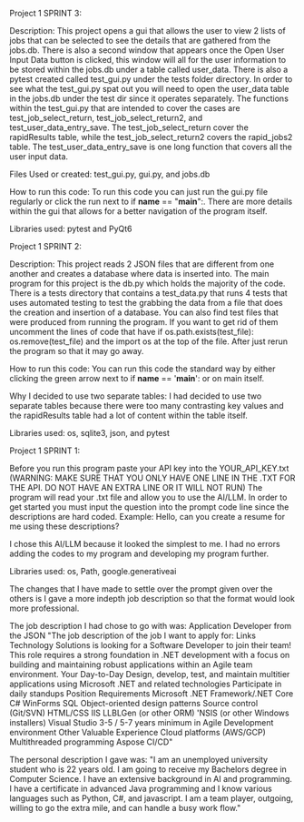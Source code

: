 Project 1 SPRINT 3:

Description:
This project opens a gui that allows the user to view 2 lists of jobs that can be selected to see the details that are
gathered from the jobs.db. There is also a second window that appears once the Open User Input Data button is clicked,
this window will all for the user information to be stored within the jobs.db under a table called user_data. There is
also a pytest created called test_gui.py under the tests folder directory. In order to see what the test_gui.py spat out
you will need to open the user_data table in the jobs.db under the test dir since it operates separately. The functions
within the test_gui.py that are intended to cover the cases are test_job_select_return, test_job_select_return2, and
test_user_data_entry_save. The test_job_select_return cover the rapidResults table, while the test_job_select_return2
covers the rapid_jobs2 table. The test_user_data_entry_save is one long function that covers all the user input data.

Files Used or created:
test_gui.py, gui.py, and jobs.db

How to run this code:
To run this code you can just run the gui.py file regularly or click the run next to if __name__ == "__main__":.
There are more details within the gui that allows for a better navigation of the program itself.

Libraries used: 
pytest and PyQt6


Project 1 SPRINT 2:

Description:
This project reads 2 JSON files that are different from one another and creates a database where data is inserted into.
The main program for this project is the db.py which holds the majority of the code. There is a tests directory that 
contains a test_data.py that runs 4 tests that uses automated testing to test the grabbing the data from a file that
does the creation and insertion of a database. You can also find test files that were produced from running the program.
If you want to get rid of them uncomment the lines of code that have if os.path.exists(test_file): os.remove(test_file) 
and the import os at the top of the file. After just rerun the program so that it may go away.

How to run this code:
You can run this code the standard way by either clicking the green arrow next to if __name__ == '__main__': or on main
itself.

Why I decided to use two separate tables:
I had decided to use two separate tables because there were too many contrasting key values and the rapidResults table
had a lot of content within the table itself.

Libraries used: 
os, sqlite3, json, and pytest


Project 1 SPRINT 1:

Before you run this program paste your API key into the YOUR_API_KEY.txt
(WARNING: MAKE SURE THAT YOU ONLY HAVE ONE LINE IN THE .TXT FOR THE API. DO NOT HAVE AN EXTRA LINE OR IT WILL NOT RUN)
The program will read your .txt file and allow you to use the AI/LLM.
In order to get started you must input the question into the prompt code line since the descriptions are hard coded.
Example: Hello, can you create a resume for me using these descriptions?

I chose this AI/LLM because it looked the simplest to me. I had no errors adding the
codes to my program and developing my program further.

Libraries used: 
os, Path, google.generativeai

The changes that I have made to settle over the prompt given over the others is I gave a more indepth job description
so that the format would look more professional.

The job description I had chose to go with was: Application Developer from the JSON
"The job description of the job I want to apply for:
Links Technology Solutions is looking for a Software Developer to join their team!
This role requires a strong foundation in .NET development with a focus on building
and maintaining robust applications within an Agile team environment.
Your Day-to-Day Design, develop, test,
and maintain multitier applications using Microsoft .NET and related technologies
Participate in daily standups Position Requirements
Microsoft .NET Framework/.NET Core C# WinForms SQL
Object-oriented design patterns Source control (Git/SVN)
HTML/CSS IIS LLBLGen (or other ORM)
'NSIS (or other Windows installers) Visual Studio
3-5 / 5-7 years minimum in Agile Development environment Other Valuable Experience
Cloud platforms (AWS/GCP) Multithreaded programming Aspose CI/CD"

The personal description I gave was:
"I am an unemployed university student who is 22 years old.
I am going to receive my Bachelors degree in Computer Science.
I have an extensive background in AI and programming.
I have a certificate in advanced Java programming and I know various languages such as Python, C#, and javascript.
I am a team player, outgoing, willing to go the extra mile, and can handle a busy work flow."
